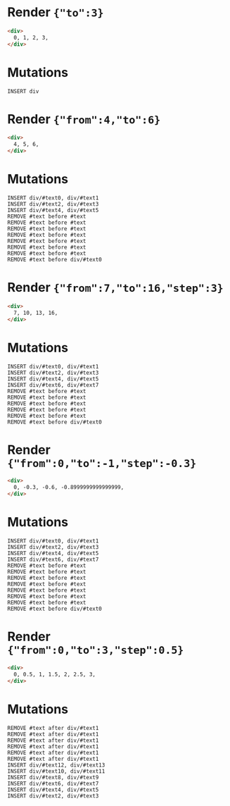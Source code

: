 # Render `{"to":3}`

```html
<div>
  0, 1, 2, 3, 
</div>
```

# Mutations
```
INSERT div
```

# Render `{"from":4,"to":6}`

```html
<div>
  4, 5, 6, 
</div>
```

# Mutations
```
INSERT div/#text0, div/#text1
INSERT div/#text2, div/#text3
INSERT div/#text4, div/#text5
REMOVE #text before #text
REMOVE #text before #text
REMOVE #text before #text
REMOVE #text before #text
REMOVE #text before #text
REMOVE #text before #text
REMOVE #text before #text
REMOVE #text before div/#text0
```

# Render `{"from":7,"to":16,"step":3}`

```html
<div>
  7, 10, 13, 16, 
</div>
```

# Mutations
```
INSERT div/#text0, div/#text1
INSERT div/#text2, div/#text3
INSERT div/#text4, div/#text5
INSERT div/#text6, div/#text7
REMOVE #text before #text
REMOVE #text before #text
REMOVE #text before #text
REMOVE #text before #text
REMOVE #text before #text
REMOVE #text before div/#text0
```

# Render `{"from":0,"to":-1,"step":-0.3}`

```html
<div>
  0, -0.3, -0.6, -0.8999999999999999, 
</div>
```

# Mutations
```
INSERT div/#text0, div/#text1
INSERT div/#text2, div/#text3
INSERT div/#text4, div/#text5
INSERT div/#text6, div/#text7
REMOVE #text before #text
REMOVE #text before #text
REMOVE #text before #text
REMOVE #text before #text
REMOVE #text before #text
REMOVE #text before #text
REMOVE #text before #text
REMOVE #text before div/#text0
```

# Render `{"from":0,"to":3,"step":0.5}`

```html
<div>
  0, 0.5, 1, 1.5, 2, 2.5, 3, 
</div>
```

# Mutations
```
REMOVE #text after div/#text1
REMOVE #text after div/#text1
REMOVE #text after div/#text1
REMOVE #text after div/#text1
REMOVE #text after div/#text1
REMOVE #text after div/#text1
INSERT div/#text12, div/#text13
INSERT div/#text10, div/#text11
INSERT div/#text8, div/#text9
INSERT div/#text6, div/#text7
INSERT div/#text4, div/#text5
INSERT div/#text2, div/#text3
```